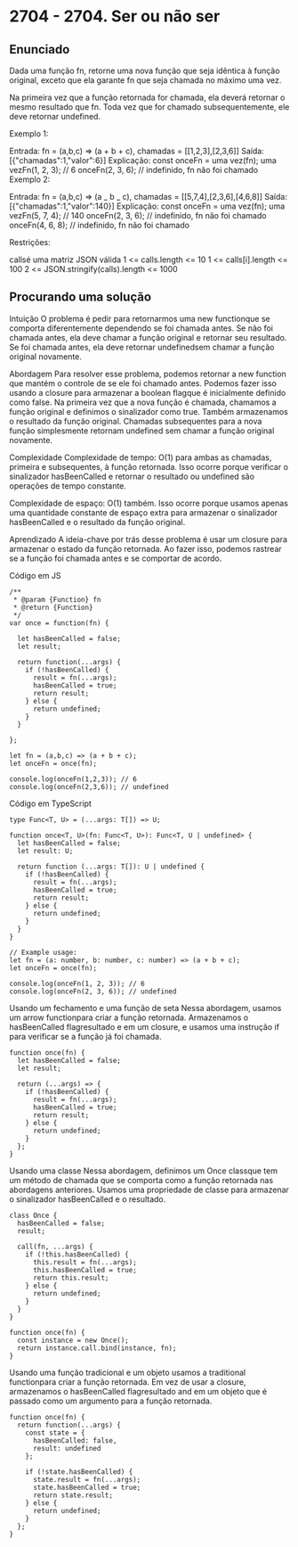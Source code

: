 # 2704 - 2704. Ser ou não ser

## Enunciado

Dada uma função fn, retorne uma nova função que seja idêntica à função original, exceto que ela garante fn que seja chamada no máximo uma vez.

Na primeira vez que a função retornada for chamada, ela deverá retornar o mesmo resultado que fn.
Toda vez que for chamado subsequentemente, ele deve retornar undefined.

Exemplo 1:

Entrada: fn = (a,b,c) => (a + b + c), chamadas = [[1,2,3],[2,3,6]]
Saída: [{"chamadas":1,"valor":6}]
Explicação:
const onceFn = uma vez(fn);
uma vezFn(1, 2, 3); // 6
onceFn(2, 3, 6); // indefinido, fn não foi chamado
Exemplo 2:

Entrada: fn = (a,b,c) => (a _ b _ c), chamadas = [[5,7,4],[2,3,6],[4,6,8]]
Saída: [{"chamadas":1,"valor":140}]
Explicação:
const onceFn = uma vez(fn);
uma vezFn(5, 7, 4); // 140
onceFn(2, 3, 6); // indefinido, fn não foi chamado
onceFn(4, 6, 8); // indefinido, fn não foi chamado

Restrições:

callsé uma matriz JSON válida
1 <= calls.length <= 10
1 <= calls[i].length <= 100
2 <= JSON.stringify(calls).length <= 1000

## Procurando uma solução

Intuição
O problema é pedir para retornarmos uma new functionque se comporta diferentemente dependendo se foi chamada antes. Se não foi chamada antes, ela deve chamar a função original e retornar seu resultado. Se foi chamada antes, ela deve retornar undefinedsem chamar a função original novamente.

Abordagem
Para resolver esse problema, podemos retornar a new function que mantém o controle de se ele foi chamado antes. Podemos fazer isso usando a closure para armazenar a boolean flagque é inicialmente definido como false. Na primeira vez que a nova função é chamada, chamamos a função original e definimos o sinalizador como true. Também armazenamos o resultado da função original. Chamadas subsequentes para a nova função simplesmente retornam undefined sem chamar a função original novamente.

Complexidade
Complexidade de tempo:
O(1) para ambas as chamadas, primeira e subsequentes, à função retornada. Isso ocorre porque verificar o sinalizador hasBeenCalled e retornar o resultado ou undefined são operações de tempo constante.

Complexidade de espaço:
O(1) também. Isso ocorre porque usamos apenas uma quantidade constante de espaço extra para armazenar o sinalizador hasBeenCalled e o resultado da função original.

Aprendizado
A ideia-chave por trás desse problema é usar um closure para armazenar o estado da função retornada. Ao fazer isso, podemos rastrear se a função foi chamada antes e se comportar de acordo.

Código em JS

```
/**
 * @param {Function} fn
 * @return {Function}
 */
var once = function(fn) {

  let hasBeenCalled = false;
  let result;

  return function(...args) {
    if (!hasBeenCalled) {
      result = fn(...args);
      hasBeenCalled = true;
      return result;
    } else {
      return undefined;
    }
  }

};

let fn = (a,b,c) => (a + b + c);
let onceFn = once(fn);

console.log(onceFn(1,2,3)); // 6
console.log(onceFn(2,3,6)); // undefined
```

Código em TypeScript

```
type Func<T, U> = (...args: T[]) => U;

function once<T, U>(fn: Func<T, U>): Func<T, U | undefined> {
  let hasBeenCalled = false;
  let result: U;

  return function (...args: T[]): U | undefined {
    if (!hasBeenCalled) {
      result = fn(...args);
      hasBeenCalled = true;
      return result;
    } else {
      return undefined;
    }
  }
}

// Example usage:
let fn = (a: number, b: number, c: number) => (a + b + c);
let onceFn = once(fn);

console.log(onceFn(1, 2, 3)); // 6
console.log(onceFn(2, 3, 6)); // undefined
```

Usando um fechamento e uma função de seta
Nessa abordagem, usamos um arrow functionpara criar a função retornada. Armazenamos o hasBeenCalled flagresultado e em um closure, e usamos uma instrução if para verificar se a função já foi chamada.

```
function once(fn) {
  let hasBeenCalled = false;
  let result;

  return (...args) => {
    if (!hasBeenCalled) {
      result = fn(...args);
      hasBeenCalled = true;
      return result;
    } else {
      return undefined;
    }
  };
}
```

Usando uma classe
Nessa abordagem, definimos um Once classque tem um método de chamada que se comporta como a função retornada nas abordagens anteriores. Usamos uma propriedade de classe para armazenar o sinalizador hasBeenCalled e o resultado.

```
class Once {
  hasBeenCalled = false;
  result;

  call(fn, ...args) {
    if (!this.hasBeenCalled) {
      this.result = fn(...args);
      this.hasBeenCalled = true;
      return this.result;
    } else {
      return undefined;
    }
  }
}

function once(fn) {
  const instance = new Once();
  return instance.call.bind(instance, fn);
}
```

Usando uma função tradicional e um objeto
usamos a traditional functionpara criar a função retornada. Em vez de usar a closure, armazenamos o hasBeenCalled flagresultado and em um objeto que é passado como um argumento para a função retornada.

```
function once(fn) {
  return function(...args) {
    const state = {
      hasBeenCalled: false,
      result: undefined
    };

    if (!state.hasBeenCalled) {
      state.result = fn(...args);
      state.hasBeenCalled = true;
      return state.result;
    } else {
      return undefined;
    }
  };
}
```
